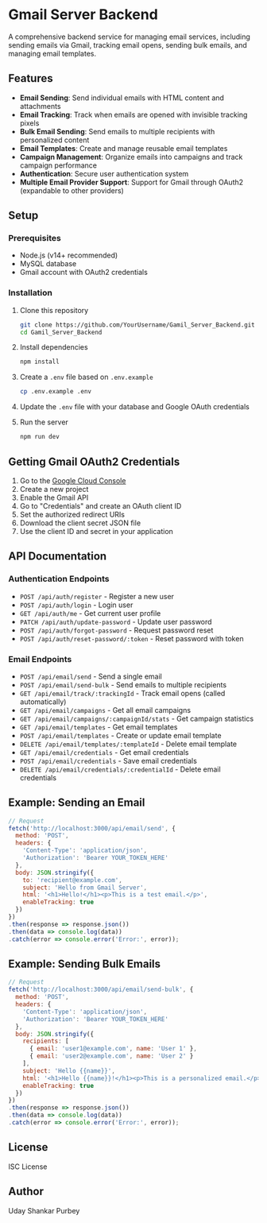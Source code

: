 # Gmail Server Backend

A comprehensive backend service for managing email services, including sending emails via Gmail, tracking email opens, sending bulk emails, and managing email templates.

## Features

- **Email Sending**: Send individual emails with HTML content and attachments
- **Email Tracking**: Track when emails are opened with invisible tracking pixels
- **Bulk Email Sending**: Send emails to multiple recipients with personalized content
- **Email Templates**: Create and manage reusable email templates
- **Campaign Management**: Organize emails into campaigns and track campaign performance
- **Authentication**: Secure user authentication system
- **Multiple Email Provider Support**: Support for Gmail through OAuth2 (expandable to other providers)

## Setup

### Prerequisites

- Node.js (v14+ recommended)
- MySQL database
- Gmail account with OAuth2 credentials

### Installation

1. Clone this repository
   ```bash
   git clone https://github.com/YourUsername/Gamil_Server_Backend.git
   cd Gamil_Server_Backend
   ```

2. Install dependencies
   ```bash
   npm install
   ```

3. Create a `.env` file based on `.env.example`
   ```bash
   cp .env.example .env
   ```

4. Update the `.env` file with your database and Google OAuth credentials

5. Run the server
   ```bash
   npm run dev
   ```

## Getting Gmail OAuth2 Credentials

1. Go to the [Google Cloud Console](https://console.cloud.google.com/)
2. Create a new project
3. Enable the Gmail API
4. Go to "Credentials" and create an OAuth client ID
5. Set the authorized redirect URIs
6. Download the client secret JSON file
7. Use the client ID and secret in your application

## API Documentation

### Authentication Endpoints

- `POST /api/auth/register` - Register a new user
- `POST /api/auth/login` - Login user
- `GET /api/auth/me` - Get current user profile
- `PATCH /api/auth/update-password` - Update user password
- `POST /api/auth/forgot-password` - Request password reset
- `POST /api/auth/reset-password/:token` - Reset password with token

### Email Endpoints

- `POST /api/email/send` - Send a single email
- `POST /api/email/send-bulk` - Send emails to multiple recipients
- `GET /api/email/track/:trackingId` - Track email opens (called automatically)
- `GET /api/email/campaigns` - Get all email campaigns
- `GET /api/email/campaigns/:campaignId/stats` - Get campaign statistics
- `GET /api/email/templates` - Get email templates
- `POST /api/email/templates` - Create or update email template
- `DELETE /api/email/templates/:templateId` - Delete email template
- `GET /api/email/credentials` - Get email credentials
- `POST /api/email/credentials` - Save email credentials
- `DELETE /api/email/credentials/:credentialId` - Delete email credentials

## Example: Sending an Email

```javascript
// Request
fetch('http://localhost:3000/api/email/send', {
  method: 'POST',
  headers: {
    'Content-Type': 'application/json',
    'Authorization': 'Bearer YOUR_TOKEN_HERE'
  },
  body: JSON.stringify({
    to: 'recipient@example.com',
    subject: 'Hello from Gmail Server',
    html: '<h1>Hello!</h1><p>This is a test email.</p>',
    enableTracking: true
  })
})
.then(response => response.json())
.then(data => console.log(data))
.catch(error => console.error('Error:', error));
```

## Example: Sending Bulk Emails

```javascript
// Request
fetch('http://localhost:3000/api/email/send-bulk', {
  method: 'POST',
  headers: {
    'Content-Type': 'application/json',
    'Authorization': 'Bearer YOUR_TOKEN_HERE'
  },
  body: JSON.stringify({
    recipients: [
      { email: 'user1@example.com', name: 'User 1' },
      { email: 'user2@example.com', name: 'User 2' }
    ],
    subject: 'Hello {{name}}',
    html: '<h1>Hello {{name}}!</h1><p>This is a personalized email.</p>',
    enableTracking: true
  })
})
.then(response => response.json())
.then(data => console.log(data))
.catch(error => console.error('Error:', error));
```

## License

ISC License

## Author

Uday Shankar Purbey